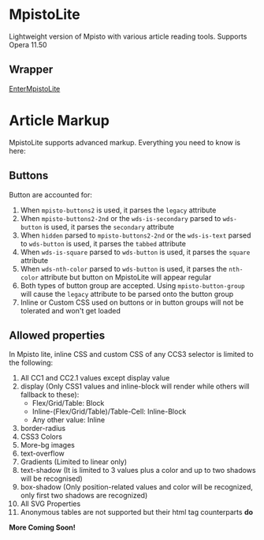 # MpistoLite

Lightweight version of Mpisto with various article reading tools. Supports Opera 11.50

## Wrapper

[EnterMpistoLite](https://awikia.github.io/MpistoLite/MpistoLite.html)

# Article Markup

MpistoLite supports advanced markup. Everything you need to know is here:

## Buttons

Button are accounted for:
<ol>
  <li>When <code>mpisto-buttons2</code> is used, it parses the <code>legacy</code> attribute</li>
  <li>When <code>mpisto-buttons2-2nd</code> or the <code>wds-is-secondary</code> parsed to <code>wds-button</code> is used, it parses the <code>secondary</code> attribute</li>
  <li>When <code title="Does nothing on Mpisto War">hidden</code> parsed to <code>mpisto-buttons2-2nd</code> or the <code>wds-is-text</code> parsed to <code>wds-button</code> is used, it parses the <code>tabbed</code> attribute</li>
   <li>When <code>wds-is-square</code> parsed to <code>wds-button</code> is used, it parses the <code>square</code> attribute</li>
   <li>When <code>wds-nth-color</code> parsed to <code>wds-button</code> is used, it parses the <code>nth-color</code> attribute but button on MpistoLite will appear regular</li>
  <li>Both types of button group are accepted. Using <code>mpisto-button-group</code> will cause the <code>legacy</code> attribute to be parsed onto the button group</li>
  <li>Inline or Custom CSS used on buttons or in button groups will not be tolerated and won't get loaded</li>
</ol>

## Allowed properties

In Mpisto lite, inline CSS and custom CSS of any CCS3 selector is limited to the following:
<ol>
  <li>All CC1 and CC2.1 values except display value</li>
  <li>display (Only CSS1 values and inline-block will render while others will fallback to these):
     <ul>
       <li>Flex/Grid/Table: Block</li>
       <li>Inline-(Flex/Grid/Table)/Table-Cell: Inline-Block</li>
       <li>Any other value: Inline</li>
    </ul></li>
  <li>border-radius</li>
  <li>CSS3 Colors</li>
  <li>More-bg images</li>
  <li>text-overflow</li>
  <li>Gradients (Limited to linear only)</li>
  <li>text-shadow (It is limited to 3 values plus a color and up to two shadows will be recognised)</li>
  <li>box-shadow (Only position-related values and color will be recognized, only first two shadows are recognized)</li>
  <li>All SVG Properties</li>
  <li>Anonymous tables are not supported but their html tag counterparts <b>do</b></li>
</ol>

**More Coming Soon!**

